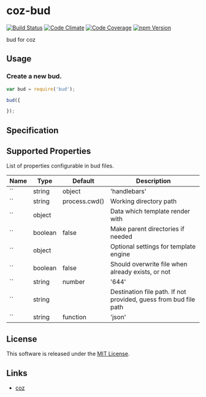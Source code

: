 coz-bud
==========

<!-- Badge Start -->
<a name="badges"></a>

[![Build Status][bd_travis_shield_url]][bd_travis_url]
[![Code Climate][bd_codeclimate_shield_url]][bd_codeclimate_url]
[![Code Coverage][bd_codeclimate_coverage_shield_url]][bd_codeclimate_url]
[![npm Version][bd_npm_shield_url]][bd_npm_url]

[bd_repo_url]: https://github.com/coz-repo/coz-bud
[bd_travis_url]: http://travis-ci.org/coz-repo/coz-bud
[bd_travis_shield_url]: http://img.shields.io/travis/coz-repo/coz-bud.svg?style=flat
[bd_license_url]: https://github.com/coz-repo/coz-bud/blob/master/LICENSE
[bd_codeclimate_url]: http://codeclimate.com/github/coz-repo/coz-bud
[bd_codeclimate_shield_url]: http://img.shields.io/codeclimate/github/coz-repo/coz-bud.svg?style=flat
[bd_codeclimate_coverage_shield_url]: http://img.shields.io/codeclimate/coverage/github/coz-repo/coz-bud.svg?style=flat
[bd_gemnasium_url]: https://gemnasium.com/coz-repo/coz-bud
[bd_gemnasium_shield_url]: https://gemnasium.com/coz-repo/coz-bud.svg
[bd_npm_url]: http://www.npmjs.org/package/coz-bud
[bd_npm_shield_url]: http://img.shields.io/npm/v/coz-bud.svg?style=flat

<!-- Badge End -->


<!-- Description Start -->
<a name="description"></a>

bud for coz

<!-- Description End -->



<!-- Sections Start -->
<a name="sections"></a>

Usage
----

### Create a new bud.

```javascript
var bud = require('bud');

bud({

});
```

Specification
-------------


## Supported Properties

List of properties configurable in bud files.

| Name | Type | Default | Description |
| ----- | ----- | ----- | ----- |
| `` | string|object | &#x27;handlebars&#x27; | Template engine name or engine itself |
| `` | string | process.cwd() | Working directory path |
| `` | object |  | Data which template render with |
| `` | boolean | false | Make parent directories if needed |
| `` | object |  | Optional settings for template engine |
| `` | boolean | false | Should overwrite file when already exists, or not |
| `` | string|number | &#x27;644&#x27; | Permission of generated files. (eg., &#x27;444&#x27; for readonly files) |
| `` | string |  | Destination file path. If not provided, guess from bud file path |
| `` | string|function | &#x27;json&#x27; | Template file path or registered template name or template function |




<!-- Sections Start -->


<!-- LICENSE Start -->
<a name="license"></a>

License
-------
This software is released under the [MIT License](https://github.com/coz-repo/coz-bud/blob/master/LICENSE).

<!-- LICENSE End -->


<!-- Links Start -->
<a name="links"></a>

Links
------

+ [coz](https://github.com/coz-repo/coz)

<!-- Links End -->
